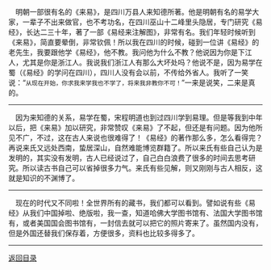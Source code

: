 &emsp;明朝一部很有名的《来易》，是四川万县人来知德所著。他是明朝有名的易学大家，一辈子不出来做官，也不考功名，在四川巫山十二峰里头隐居，专门研究《易经》，长达二三十年，著了一部《易经来注解图》，非常有名。我们年轻时候听到《来易》，简直要晕倒，非常钦佩！所以我在四川的时候，碰到一位讲《易经》的老先生，我要跟他学《易经》，他不教。我问他为什么不教？他说因为你是下江人，尤其是你是浙江人。我说我们浙江人有那么大坏处吗？他说不是，因为易学在蜀（《易经》的学问在四川），四川人没有会以前，不传给外省人。我听了一笑说：“``从现在开始，你求我来学我也不学了，将来我非教你不可！``”一来是说笑，二来是真的。
___
&emsp;因为来知德的关系，易学在蜀，宋程明道也到过四川学到易理。但是等我到中年以后，把《来易》加以研究，非常赞叹《来易》了不起，但还是有问题。因为他所见不广，不过，这在古人来说也很难得了！《易经》的著作那么多，怎么看得完？再说来氏又远处西南，蛰居深山，自然难能博览群籍了。所以来氏有些自己认为是发明的，其实没有发明，古人已经说过了，自己白白浪费了很多的时间去思考研究。所以读古书自己可以省掉很多力气。来氏有些见解，则又刚刚与古人相反，这就是知识的不渊博了。
___
&emsp;现在的时代又不同啦！全世界所有的藏书，我们都可以看到。譬如说有些《易经》从我们中国掉啦、绝版啦，我一查，知道哈佛大学图书馆有、法国大学图书馆有，或者美国国会图书馆有，一封信去就可以把它的照片寄来了。虽然国内没有，但是外国还替我们保存着，方便很多，资料也比较多得多了。
___
[返回目录](../../master/README.md#目录)